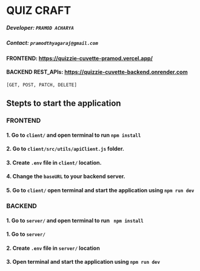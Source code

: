 # QUIZ CRAFT

##### Developer: `PRAMOD ACHARYA`

##### Contact: `pramodthyagaraj@gmail.com`

#### FRONTEND: https://quizzie-cuvette-pramod.vercel.app/

#### BACKEND REST_APIs: https://quizzie-cuvette-backend.onrender.com

`[GET, POST, PATCH, DELETE]`

## Stepts to start the application

### FRONTEND

#### 1. Go to `client/` and open terminal to run `npm install`

#### 2. Go to `client/src/utils/apiClient.js` folder.

#### 3. Create `.env` file in `client/` location.

#### 4. Change the `baseURL` to your backend server.

#### 5. Go to `client/` open terminal and start the application using `npm run dev`

### BACKEND

#### 1. Go to `server/` and open terminal to run ` npm install`

#### 1. Go to `server/`

#### 2. Create `.env` file in `server/` location

#### 3. Open terminal and start the application using `npm run dev`
